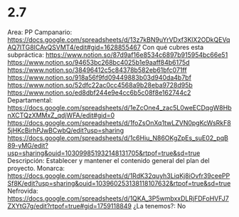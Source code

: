 # 2.7

Area: PP
Campanario: https://docs.google.com/spreadsheets/d/13z7kBN9uYrVDxf3KlX2ODkQEVqAQ7ITG8ICAvQSVMT4/edit#gid=1628855467
Con qué cubres esta subpráctica: https://www.notion.so/87d9af16e8534c6897b915954bc66e51  
https://www.notion.so/94653bc268bc4025b1e9aaff84b6175d
https://www.notion.so/38496412c5c84378b582eb61bfc071ff 
https://www.notion.so/918a56f9fd09449883b03d940da4b7bf 
https://www.notion.so/52dfc22ac0cc4568a9b28eba9728d95b 
https://www.notion.so/ed8dbf244e9e4cc6b5c08f8e162744c2  
Departamental: https://docs.google.com/spreadsheets/d/1eZcOne4_zac5L0weECDqgW8HbnXCTQzXMMxZ_qdjWFA/edit#gid=0
https://docs.google.com/spreadsheets/d/1foZsOnXq1twLZVN0pgKcWsRkF85jHKcBirhPJwBCwbQ/edit?usp=sharing
https://docs.google.com/spreadsheets/d/1c6Hiu_N86OKgZpEs_suE02_pqB89-yMG/edit?usp=sharing&ouid=103099851932148131705&rtpof=true&sd=true
Descripción: Establecer y mantener el contenido general del plan del proyecto.
Monarca: https://docs.google.com/spreadsheets/d/1RdK32quyh3LiqKj8iOvfr39ceePPSf8K/edit?usp=sharing&ouid=103960253138118107632&rtpof=true&sd=true
Nefrovida: https://docs.google.com/spreadsheets/d/1QKA_3P5wmbxxDLRjFDFoHVFJ7ZXYtG7g/edit?rtpof=true#gid=1759118849
¿La tenemos?: No